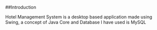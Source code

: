 ##Introduction

Hotel Management System is a desktop based application made using Swing, a concept of Java Core and Database I have used is MySQL
